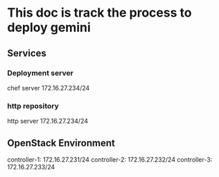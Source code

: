 # This doc is track the process to deploy gemini

## Services


### Deployment server
chef server 172.16.27.234/24

### http repository
http server    172.16.27.234/24



## OpenStack Environment

controller-1: 172.16.27.231/24
controller-2: 172.16.27.232/24
controller-3: 172.16.27.233/24
